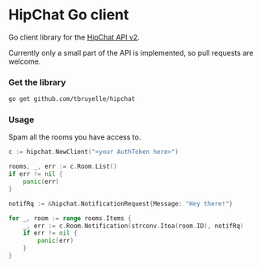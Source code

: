 # HipChat Go client

Go client library for the [HipChat API v2](https://www.hipchat.com/docs/apiv2).

Currently only a small part of the API is implemented, so pull requests are welcome.

### Get the library

```bash
go get github.com/tbruyelle/hipchat
```

### Usage

Spam all the rooms you have access to.

```go
c := hipchat.NewClient("<your AuthToken here>")

rooms, _, err := c.Room.List()
if err != nil {
	panic(err)
}

notifRq := &hipchat.NotificationRequest{Message: "Hey there!"}

for _, room := range rooms.Items {
	_, err := c.Room.Notification(strconv.Itoa(room.ID), notifRq)
	if err != nil {
		panic(err)
	}
}
```



